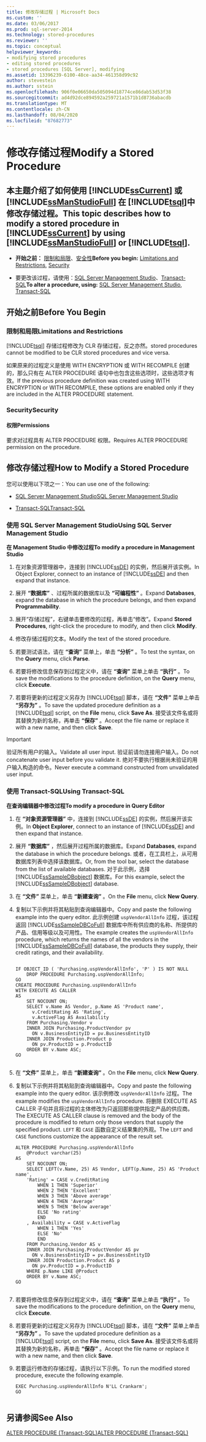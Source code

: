 ```yaml
---
title: 修改存储过程 | Microsoft Docs
ms.custom: ''
ms.date: 03/06/2017
ms.prod: sql-server-2014
ms.technology: stored-procedures
ms.reviewer: ''
ms.topic: conceptual
helpviewer_keywords:
- modifying stored procedures
- editing stored procedures
- stored procedures [SQL Server], modifying
ms.assetid: 13396239-6100-48ce-aa34-461358d99c92
author: stevestein
ms.author: sstein
ms.openlocfilehash: 906f0e06650da505094d18774ce86dab53d53f38
ms.sourcegitcommit: ad4d92dce894592a259721a1571b1d8736abacdb
ms.translationtype: MT
ms.contentlocale: zh-CN
ms.lasthandoff: 08/04/2020
ms.locfileid: "87682773"
---
```

# <a name="modify-a-stored-procedure"></a><span data-ttu-id="77094-102">修改存储过程</span><span class="sxs-lookup"><span data-stu-id="77094-102">Modify a Stored Procedure</span></span>
    
##  <a name="this-topic-describes-how-to-modify-a-stored-procedure-in-sscurrent-by-using-ssmanstudiofull-or-tsql"></a><a name="Top"></a> <span data-ttu-id="77094-103">本主题介绍了如何使用 [!INCLUDE[ssCurrent](../../includes/sscurrent-md.md)] 或 [!INCLUDE[ssManStudioFull](../../includes/ssmanstudiofull-md.md)] 在 [!INCLUDE[tsql](../../includes/tsql-md.md)]中修改存储过程。</span><span class="sxs-lookup"><span data-stu-id="77094-103">This topic describes how to modify a stored procedure in [!INCLUDE[ssCurrent](../../includes/sscurrent-md.md)] by using [!INCLUDE[ssManStudioFull](../../includes/ssmanstudiofull-md.md)] or [!INCLUDE[tsql](../../includes/tsql-md.md)].</span></span>  
  
-   <span data-ttu-id="77094-104">**开始之前：** [限制和局限](#Restrictions)、[安全性](#Security)</span><span class="sxs-lookup"><span data-stu-id="77094-104">**Before you begin:**  [Limitations and Restrictions](#Restrictions), [Security](#Security)</span></span>  
  
-   <span data-ttu-id="77094-105">要更改该过程，请使用：[SQL Server Management Studio](#SSMSProcedure)、[Transact-SQL](#TsqlProcedure)</span><span class="sxs-lookup"><span data-stu-id="77094-105">**To alter a procedure, using:**  [SQL Server Management Studio](#SSMSProcedure), [Transact-SQL](#TsqlProcedure)</span></span>  
  
##  <a name="before-you-begin"></a><a name="BeforeYouBegin"></a> <span data-ttu-id="77094-106">开始之前</span><span class="sxs-lookup"><span data-stu-id="77094-106">Before You Begin</span></span>  
  
###  <a name="limitations-and-restrictions"></a><a name="Restrictions"></a> <span data-ttu-id="77094-107">限制和局限</span><span class="sxs-lookup"><span data-stu-id="77094-107">Limitations and Restrictions</span></span>  
 [!INCLUDE[tsql](../../includes/tsql-md.md)] <span data-ttu-id="77094-108">存储过程修改为 CLR 存储过程，反之亦然。</span><span class="sxs-lookup"><span data-stu-id="77094-108">stored procedures cannot be modified to be CLR stored procedures and vice versa.</span></span>  
  
 <span data-ttu-id="77094-109">如果原来的过程定义是使用 WITH ENCRYPTION 或 WITH RECOMPILE 创建的，那么只有在 ALTER PROCEDURE 语句中也包含这些选项时，这些选项才有效。</span><span class="sxs-lookup"><span data-stu-id="77094-109">If the previous procedure definition was created using WITH ENCRYPTION or WITH RECOMPILE, these options are enabled only if they are included in the ALTER PROCEDURE statement.</span></span>  
  
###  <a name="security"></a><a name="Security"></a> <span data-ttu-id="77094-110">Security</span><span class="sxs-lookup"><span data-stu-id="77094-110">Security</span></span>  
  
####  <a name="permissions"></a><a name="Permissions"></a> <span data-ttu-id="77094-111">权限</span><span class="sxs-lookup"><span data-stu-id="77094-111">Permissions</span></span>  
 <span data-ttu-id="77094-112">要求对过程具有 ALTER PROCEDURE 权限。</span><span class="sxs-lookup"><span data-stu-id="77094-112">Requires ALTER PROCEDURE permission on the procedure.</span></span>  
  
##  <a name="how-to-modify-a-stored-procedure"></a><a name="Procedures"></a> <span data-ttu-id="77094-113">修改存储过程</span><span class="sxs-lookup"><span data-stu-id="77094-113">How to Modify a Stored Procedure</span></span>  
 <span data-ttu-id="77094-114">您可以使用以下项之一：</span><span class="sxs-lookup"><span data-stu-id="77094-114">You can use one of the following:</span></span>  
  
-   [<span data-ttu-id="77094-115">SQL Server Management Studio</span><span class="sxs-lookup"><span data-stu-id="77094-115">SQL Server Management Studio</span></span>](#SSMSProcedure)  
  
-   [<span data-ttu-id="77094-116">Transact-SQL</span><span class="sxs-lookup"><span data-stu-id="77094-116">Transact-SQL</span></span>](#TsqlProcedure)  
  
###  <a name="using-sql-server-management-studio"></a><a name="SSMSProcedure"></a> <span data-ttu-id="77094-117">使用 SQL Server Management Studio</span><span class="sxs-lookup"><span data-stu-id="77094-117">Using SQL Server Management Studio</span></span>  
 <span data-ttu-id="77094-118">**在 Management Studio 中修改过程**</span><span class="sxs-lookup"><span data-stu-id="77094-118">**To modify a procedure in Management Studio**</span></span>  
  
1.  <span data-ttu-id="77094-119">在对象资源管理器中，连接到 [!INCLUDE[ssDE](../../includes/ssde-md.md)] 的实例，然后展开该实例。</span><span class="sxs-lookup"><span data-stu-id="77094-119">In Object Explorer, connect to an instance of [!INCLUDE[ssDE](../../includes/ssde-md.md)] and then expand that instance.</span></span>  
  
2.  <span data-ttu-id="77094-120">展开 **“数据库”** 、过程所属的数据库以及 **“可编程性”** 。</span><span class="sxs-lookup"><span data-stu-id="77094-120">Expand **Databases**, expand the database in which the procedure belongs, and then expand **Programmability**.</span></span>  
  
3.  <span data-ttu-id="77094-121">展开“存储过程”，右键单击要修改的过程，再单击“修改”。</span><span class="sxs-lookup"><span data-stu-id="77094-121">Expand **Stored Procedures**, right-click the procedure to modify, and then click **Modify**.</span></span>  
  
4.  <span data-ttu-id="77094-122">修改存储过程的文本。</span><span class="sxs-lookup"><span data-stu-id="77094-122">Modify the text of the stored procedure.</span></span>  
  
5.  <span data-ttu-id="77094-123">若要测试语法，请在 **“查询”** 菜单上，单击 **“分析”** 。</span><span class="sxs-lookup"><span data-stu-id="77094-123">To test the syntax, on the **Query** menu, click **Parse**.</span></span>  
  
6.  <span data-ttu-id="77094-124">若要将修改信息保存到过程定义中，请在 **“查询”** 菜单上单击 **“执行”** 。</span><span class="sxs-lookup"><span data-stu-id="77094-124">To save the modifications to the procedure definition, on the **Query** menu, click **Execute**.</span></span>  
  
7.  <span data-ttu-id="77094-125">若要将更新的过程定义另存为 [!INCLUDE[tsql](../../includes/tsql-md.md)] 脚本，请在 **“文件”** 菜单上单击 **“另存为”** 。</span><span class="sxs-lookup"><span data-stu-id="77094-125">To save the updated procedure definition as a [!INCLUDE[tsql](../../includes/tsql-md.md)] script, on the **File** menu, click **Save As**.</span></span> <span data-ttu-id="77094-126">接受该文件名或将其替换为新的名称，再单击 **“保存”** 。</span><span class="sxs-lookup"><span data-stu-id="77094-126">Accept the file name or replace it with a new name, and then click **Save**.</span></span>  
  
> [!IMPORTANT]  
>  <span data-ttu-id="77094-127">验证所有用户的输入。</span><span class="sxs-lookup"><span data-stu-id="77094-127">Validate all user input.</span></span> <span data-ttu-id="77094-128">验证前请勿连接用户输入。</span><span class="sxs-lookup"><span data-stu-id="77094-128">Do not concatenate user input before you validate it.</span></span> <span data-ttu-id="77094-129">绝对不要执行根据尚未验证的用户输入构造的命令。</span><span class="sxs-lookup"><span data-stu-id="77094-129">Never execute a command constructed from unvalidated user input.</span></span>  
  
###  <a name="using-transact-sql"></a><a name="TsqlProcedure"></a> <span data-ttu-id="77094-130">使用 Transact-SQL</span><span class="sxs-lookup"><span data-stu-id="77094-130">Using Transact-SQL</span></span>  
 <span data-ttu-id="77094-131">**在查询编辑器中修改过程**</span><span class="sxs-lookup"><span data-stu-id="77094-131">**To modify a procedure in Query Editor**</span></span>  
  
1.  <span data-ttu-id="77094-132">在 **“对象资源管理器”** 中，连接到 [!INCLUDE[ssDE](../../includes/ssde-md.md)] 的实例，然后展开该实例。</span><span class="sxs-lookup"><span data-stu-id="77094-132">In **Object Explorer**, connect to an instance of [!INCLUDE[ssDE](../../includes/ssde-md.md)] and then expand that instance.</span></span>  
  
2.  <span data-ttu-id="77094-133">展开 **“数据库”** ，然后展开过程所属的数据库。</span><span class="sxs-lookup"><span data-stu-id="77094-133">Expand **Databases**, expand the database in which the procedure belongs.</span></span> <span data-ttu-id="77094-134">或者，在工具栏上，从可用数据库列表中选择该数据库。</span><span class="sxs-lookup"><span data-stu-id="77094-134">Or, from the tool bar, select the database from the list of available databases.</span></span> <span data-ttu-id="77094-135">对于此示例，选择 [!INCLUDE[ssSampleDBobject](../../includes/sssampledbobject-md.md)] 数据库。</span><span class="sxs-lookup"><span data-stu-id="77094-135">For this example, select the [!INCLUDE[ssSampleDBobject](../../includes/sssampledbobject-md.md)] database.</span></span>  
  
3.  <span data-ttu-id="77094-136">在 **“文件”** 菜单上，单击 **“新建查询”** 。</span><span class="sxs-lookup"><span data-stu-id="77094-136">On the **File** menu, click **New Query**.</span></span>  
  
4.  <span data-ttu-id="77094-137">复制以下示例并将其粘贴到查询编辑器中。</span><span class="sxs-lookup"><span data-stu-id="77094-137">Copy and paste the following example into the query editor.</span></span> <span data-ttu-id="77094-138">此示例创建 `uspVendorAllInfo` 过程，该过程返回 [!INCLUDE[ssSampleDBCoFull](../../includes/sssampledbcofull-md.md)] 数据库中所有供应商的名称、所提供的产品、信用等级以及可用性。</span><span class="sxs-lookup"><span data-stu-id="77094-138">The example creates the `uspVendorAllInfo` procedure, which returns the names of all the vendors in the [!INCLUDE[ssSampleDBCoFull](../../includes/sssampledbcofull-md.md)] database, the products they supply, their credit ratings, and their availability.</span></span>  
  
    ```  
  
    IF OBJECT_ID ( 'Purchasing.uspVendorAllInfo', 'P' ) IS NOT NULL   
        DROP PROCEDURE Purchasing.uspVendorAllInfo;  
    GO  
    CREATE PROCEDURE Purchasing.uspVendorAllInfo  
    WITH EXECUTE AS CALLER  
    AS  
        SET NOCOUNT ON;  
        SELECT v.Name AS Vendor, p.Name AS 'Product name',   
          v.CreditRating AS 'Rating',   
          v.ActiveFlag AS Availability  
        FROM Purchasing.Vendor v   
        INNER JOIN Purchasing.ProductVendor pv  
          ON v.BusinessEntityID = pv.BusinessEntityID   
        INNER JOIN Production.Product p  
          ON pv.ProductID = p.ProductID   
        ORDER BY v.Name ASC;  
    GO  
  
    ```  
  
5.  <span data-ttu-id="77094-139">在 **“文件”** 菜单上，单击 **“新建查询”** 。</span><span class="sxs-lookup"><span data-stu-id="77094-139">On the **File** menu, click **New Query**.</span></span>  
  
6.  <span data-ttu-id="77094-140">复制以下示例并将其粘贴到查询编辑器中。</span><span class="sxs-lookup"><span data-stu-id="77094-140">Copy and paste the following example into the query editor.</span></span> <span data-ttu-id="77094-141">该示例修改 `uspVendorAllInfo` 过程。</span><span class="sxs-lookup"><span data-stu-id="77094-141">The example modifies the `uspVendorAllInfo` procedure.</span></span> <span data-ttu-id="77094-142">将删除 EXECUTE AS CALLER 子句并且将过程的主体修改为只返回那些提供指定产品的供应商。</span><span class="sxs-lookup"><span data-stu-id="77094-142">The EXECUTE AS CALLER clause is removed and the body of the procedure is modified to return only those vendors that supply the specified product.</span></span> <span data-ttu-id="77094-143">`LEFT` 和 `CASE` 函数自定义结果集的外观。</span><span class="sxs-lookup"><span data-stu-id="77094-143">The `LEFT` and `CASE` functions customize the appearance of the result set.</span></span>  
  
    ```  
    ALTER PROCEDURE Purchasing.uspVendorAllInfo  
        @Product varchar(25)   
    AS  
        SET NOCOUNT ON;  
        SELECT LEFT(v.Name, 25) AS Vendor, LEFT(p.Name, 25) AS 'Product name',   
        'Rating' = CASE v.CreditRating   
            WHEN 1 THEN 'Superior'  
            WHEN 2 THEN 'Excellent'  
            WHEN 3 THEN 'Above average'  
            WHEN 4 THEN 'Average'  
            WHEN 5 THEN 'Below average'  
            ELSE 'No rating'  
            END  
        , Availability = CASE v.ActiveFlag  
            WHEN 1 THEN 'Yes'  
            ELSE 'No'  
            END  
        FROM Purchasing.Vendor AS v   
        INNER JOIN Purchasing.ProductVendor AS pv  
          ON v.BusinessEntityID = pv.BusinessEntityID   
        INNER JOIN Production.Product AS p   
          ON pv.ProductID = p.ProductID   
        WHERE p.Name LIKE @Product  
        ORDER BY v.Name ASC;  
    GO  
  
    ```  
  
7.  <span data-ttu-id="77094-144">若要将修改信息保存到过程定义中，请在 **“查询”** 菜单上单击 **“执行”** 。</span><span class="sxs-lookup"><span data-stu-id="77094-144">To save the modifications to the procedure definition, on the **Query** menu, click **Execute**.</span></span>  
  
8.  <span data-ttu-id="77094-145">若要将更新的过程定义另存为 [!INCLUDE[tsql](../../includes/tsql-md.md)] 脚本，请在 **“文件”** 菜单上单击 **“另存为”** 。</span><span class="sxs-lookup"><span data-stu-id="77094-145">To save the updated procedure definition as a [!INCLUDE[tsql](../../includes/tsql-md.md)] script, on the **File** menu, click **Save As**.</span></span> <span data-ttu-id="77094-146">接受该文件名或将其替换为新的名称，再单击 **“保存”** 。</span><span class="sxs-lookup"><span data-stu-id="77094-146">Accept the file name or replace it with a new name, and then click **Save**.</span></span>  
  
9. <span data-ttu-id="77094-147">若要运行修改的存储过程，请执行以下示例。</span><span class="sxs-lookup"><span data-stu-id="77094-147">To run the modified stored procedure, execute the following example.</span></span>  
  
    ```  
    EXEC Purchasing.uspVendorAllInfo N'LL Crankarm';  
    GO  
  
    ```  
  
## <a name="see-also"></a><span data-ttu-id="77094-148">另请参阅</span><span class="sxs-lookup"><span data-stu-id="77094-148">See Also</span></span>  
 [<span data-ttu-id="77094-149">ALTER PROCEDURE (Transact-SQL)</span><span class="sxs-lookup"><span data-stu-id="77094-149">ALTER PROCEDURE &#40;Transact-SQL&#41;</span></span>](/sql/t-sql/statements/alter-procedure-transact-sql)  
  
  
